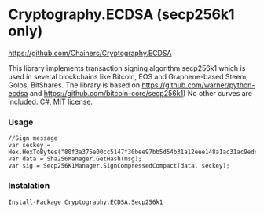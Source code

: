 # Cryptography.ECDSA (secp256k1 only)

https://github.com/Chainers/Cryptography.ECDSA

This library implements transaction signing algorithm secp256k1 which is used in several blockchains like Bitcoin, EOS and Graphene-based Steem, Golos, BitShares. The library is based on https://github.com/warner/python-ecdsa and https://github.com/bitcoin-core/secp256k1)
No other curves are included.
C#, MIT license.

### Usage
```
//Sign message
var seckey = Hex.HexToBytes("80f3a375e00cc5147f30bee97bb5d54b31a12eee148a1ac31ac9edc4ecd13bc1f80cc8148e");
var data = Sha256Manager.GetHash(msg);
var sig = Secp256K1Manager.SignCompressedCompact(data, seckey);
```

### Instalation
```
Install-Package Cryptography.ECDSA.Secp256k1
```
